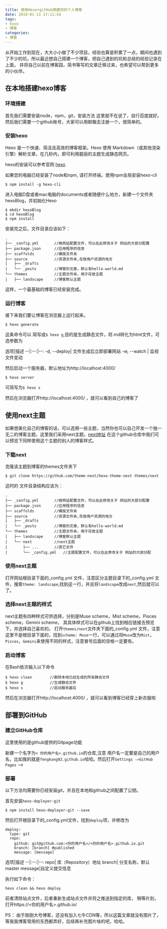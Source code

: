 ```yaml
---
title: 使用Hexo+gitHub搭建你的个人博客
date: 2019-01-11 17:11:54
tags:
- hexo
- 博客
categories: 
- 博客
---
```

从开始工作到现在，大大小小做了不少项目，经验也算是积累了一点，期间也遇到了不少的坑，所以最近想自己搭建一个博客，把自己遇到的坑和总结的经验记录在上面， 并将自己以前在博客园，简书等写的文章迁移过来，也希望可以帮到更多的小伙伴。

<!--more-->

## 在本地搭建hexo博客

###  环境搭建
首先我们需要安装node，npm，git，安装方法 这里就不在说了，自行百度就好。然后我们需要一个github账号，大家可以用邮箱去注册一个，很简单的。

### 安装hexo
Hexo 是一个快速、简洁且高效的博客框架。Hexo 使用 Markdown（或其他渲染引擎）解析文章，在几秒内，即可利用靓丽的主题生成静态网页。

hexo的安装可以参考官网 [hexo](https://hexo.io/zh-cn/)

如果您的电脑已经安装了node和npm, 请打开终端，使用npm全局安装hexo-cli
```
$ npm install -g hexo-cli
```
进入电脑D盘或者mac电脑的documents或者随便什么地方，新建一个文件夹hexoBlog，并初始化Hexo
```
$ mkdir hexoBlog
$ cd hexoBlog
$ npm install
```
安装完之后，文件目录应该如下：
```
.
├── _config.yml       //根网站配置文件，可以在此修改关于 网站的大部分配置
├── package.json      //应用程序的信息
├── scaffolds         //模版文件夹
├── source            //资源文件夹,存放用户资源的地方
|   ├── _drafts
|   └── _posts        //博客的文章，默认有hello-world.md
└── themes            //主题文件夹，用于存放主题
|   ├── landscape     //博客默认主题
```
这样，一个最基础的博客已经安装完成。

### 运行博客
 接下来我们要让博客在浏览器上运行起来。
```
$ hexo generate
```
这条命令可以 简写成`$ hexo g`,目的是生成静态文件，将.md转化为html文件，可选参数为

选项|描述
--|:--:|--:
-d, --deploy| 文件生成后立即部署网站
-w, --watch | 监视文件变动

然后启动一个服务器，默认地址为http://localhost:4000/
```
$ hexo server
```
可简写为`$ hexo s`

然后在浏览器打开http://localhost:4000/ ，就可以看到自己的博客了

##  使用next主题
如果想美化自己的博客的话，可以选用一些主题，当然你也可以自己开发一个独一无二的博客主题。这里我们采用next主题。[next地址](https://github.com/theme-next/hexo-theme-next)
在这个github仓库中我们可以预览下同样使用这个主题的别人的博客样式。
###  下载next
克隆该主题到博客的themes文件夹下
```
$ git clone https://github.com/theme-next/hexo-theme-next themes/next
```
这时的 文件目录结构应该为：
```
.
├── _config.yml       //根网站配置文件，可以在此修改关于 网站的大部分配置
├── package.json      //应用程序的信息
├── scaffolds         //模版文件夹
├── source            //资源文件夹,存放用户资源的地方
|   ├── _drafts
|   └── _posts        //博客的文章，默认有hello-world.md
└── themes            //主题文件夹，用于存放主题
|   ├── landscape     //博客默认主题
|   └── next          //next主题
|       ├── ...       //其它文件
|       └── _config.yml   //主题配置文件，可以在此修改关于 网站的大部分配
```

### 使用next主题
 打开网站根目录下面的_config.yml 文件，注意区分主题目录下的_config.yml 文件，搜索`theme: landscape`,找到这一行，并且将`landscape`改成`next`,然后就可以了。

### 选择next主题的样式
next主题有四种样式可供选择，分别是Muse scheme，Mist scheme，Pisces scheme，Gemini scheme， 其具体样式可以在github上找到相应链接去预览下，并选择自己喜欢的。
打开`themes/next`文件夹下面的_config.yml 文件，注意这里不是根目录下面的，找到`scheme: Muse`一行，可以通过将`Muse`改为`Mist`，`Pisces`，`Gemini`来使用不同的样式，注意冒号后面的空格一定要有。

### 启动博客
在Bash依次输入以下命令
```
$ hexo clean        //删除本地已经生成的所有静态文件 
$ hexo g            //生成静态文件
$ hexo s            //启动服务器后  
```
然后在浏览器打开http://localhost:4000/ ，就可以看到博客已经穿上新衣服啦

## 部署到GitHub
### 建立GitHub仓库
这里使用的是github提供的Gitpage功能
 
新建一个名字为`< 你的用户名>.github.io`的仓库,注意 用户名一定要是自己的用户名，比如我的就是`fengkang92.github.io`哈哈。然后打开`Settings ->GitHub Pages` -->

### 部署
 以下方法均需要你已经安装git，并且在本地和github之间配置了公钥。

首先安装`hexo-deployer-git`
```
$ npm install hexo-deployer-git --save

```
然后打开根目录下的_config.yml文件，找到`deploy`项，并修改为
```
deploy:
  type: git
  repo:  
    github: git@github.com:<你的用户名>/<你的用户名>.github.io.git
    branch: [branch] #published
    message: [message]
```
选项|描述
--|:--:|--:
repo| 库（Repository）地址
branch| 分支名称，默认master
message|自定义提交信息

执行如下命令：
```
hexo clean && hexo deploy
```
前者清除站点文件，后者重新生成站点文件并将之推送到指定的库， 稍等片刻， 打开https://<你的用户名>.github.io/ 


PS： 由于刚刚大号博客，还没有加入七牛CDN等，所以这篇文章就没有图片了，等我我博客常用的东西都弄好，后续再补充图片啥的吧，哈哈。 










